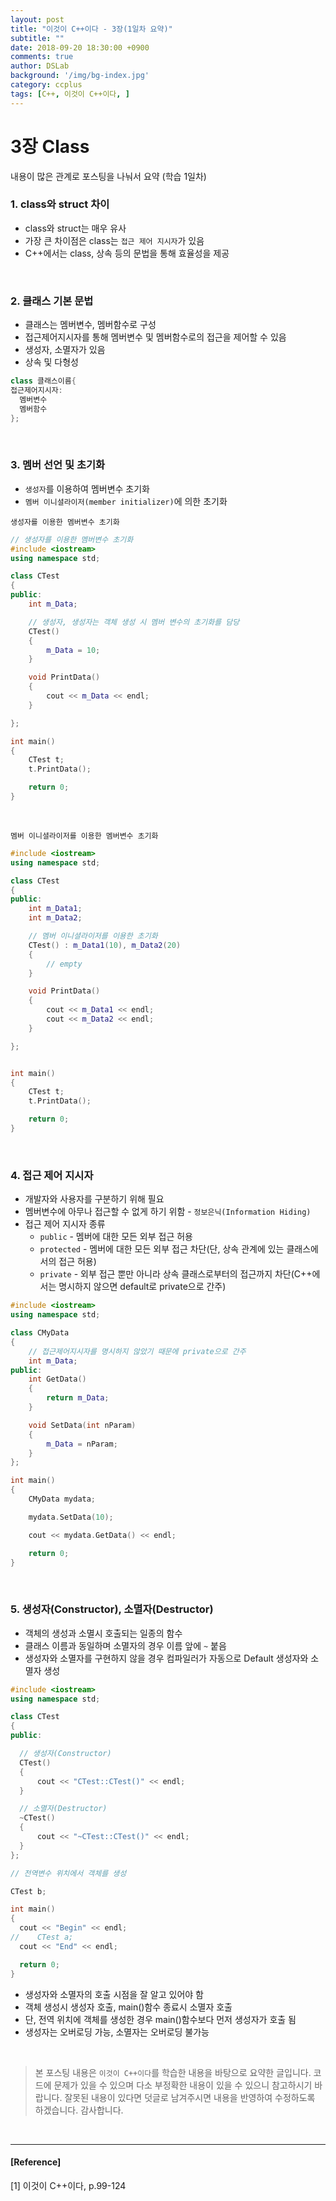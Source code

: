 ```yaml
---
layout: post
title: "이것이 C++이다 - 3장(1일차 요약)"
subtitle: ""
date: 2018-09-20 18:30:00 +0900
comments: true
author: DSLab
background: '/img/bg-index.jpg'
category: ccplus
tags: [C++, 이것이 C++이다, ]
---
```


# 3장 Class
내용이 많은 관계로 포스팅을 나눠서 요약 (학습 1일차)

### 1. class와 struct 차이
  - class와 struct는 매우 유사
  - 가장 큰 차이점은 class는 `접근 제어 지시자`가 있음
  - C++에서는 class, 상속 등의 문법을 통해 효율성을 제공

<br>

### 2. 클래스 기본 문법
  - 클래스는 멤버변수, 멤버함수로 구성
  - 접근제어지시자를 통해 멤버변수 및 멤버함수로의 접근을 제어할 수 있음
  - 생성자, 소멸자가 있음
  - 상속 및 다형성

```c++
class 클래스이름{
접근제어지시자:
  멤버변수
  멤버함수
};
```

<br>

### 3. 멤버 선언 및 초기화
  - `생성자`를 이용하여 멤버변수 초기화
  - `멤버 이니셜라이저(member initializer)`에 의한 초기화

`생성자를 이용한 멤버변수 초기화`
```c++
// 생성자를 이용한 멤버변수 초기화
#include <iostream>
using namespace std;

class CTest
{
public:
    int m_Data;

    // 생성자, 생성자는 객체 생성 시 멤버 변수의 초기화를 담당
    CTest()
    {
        m_Data = 10;
    }

    void PrintData()
    {
        cout << m_Data << endl;
    }

};

int main()
{
    CTest t;
    t.PrintData();

    return 0;
}
```
<br>

`멤버 이니셜라이저를 이용한 멤버변수 초기화`
```c++
#include <iostream>
using namespace std;

class CTest
{
public:
    int m_Data1;
    int m_Data2;

    // 멤버 이니셜라이저를 이용한 초기화
    CTest() : m_Data1(10), m_Data2(20)
    {
        // empty
    }

    void PrintData()
    {
        cout << m_Data1 << endl;
        cout << m_Data2 << endl;
    }

};


int main()
{
    CTest t;
    t.PrintData();

    return 0;
}
```

<br>

### 4. 접근 제어 지시자
  - 개발자와 사용자를 구분하기 위해 필요
  - 멤버변수에 아무나 접근할 수 없게 하기 위함 - `정보은닉(Information Hiding)`
  - 접근 제어 지시자 종류
    - `public` - 멤버에 대한 모든 외부 접근 허용
    - `protected` - 멤버에 대한 모든 외부 접근 차단(단, 상속 관계에 있는 클래스에서의 접근 허용)
    - `private` - 외부 접근 뿐만 아니라 상속 클래스로부터의 접근까지 차단(C++에서는 명시하지 않으면 default로 private으로 간주)

```c++
#include <iostream>
using namespace std;

class CMyData
{
    // 접근제어지시자를 명시하지 않았기 때문에 private으로 간주
    int m_Data;
public:
    int GetData()
    {
        return m_Data;
    }

    void SetData(int nParam)
    {
        m_Data = nParam;
    }
};

int main()
{
    CMyData mydata;

    mydata.SetData(10);

    cout << mydata.GetData() << endl;

    return 0;
}
```

<br>

### 5. 생성자(Constructor), 소멸자(Destructor)
  - 객체의 생성과 소멸시 호출되는 일종의 함수
  - 클래스 이름과 동일하며 소멸자의 경우 이름 앞에 `~` 붙음
  - 생성자와 소멸자를 구현하지 않을 경우 컴파일러가 자동으로 Default 생성자와 소멸자 생성

```c++
#include <iostream>
using namespace std;

class CTest
{
public:

  // 생성자(Constructor)
  CTest()
  {
      cout << "CTest::CTest()" << endl;
  }

  // 소멸자(Destructor)
  ~CTest()
  {
      cout << "~CTest::CTest()" << endl;
  }
};

// 전역변수 위치에서 객체를 생성

CTest b;

int main()
{
  cout << "Begin" << endl;
//    CTest a;
  cout << "End" << endl;

  return 0;
}
```

  - 생성자와 소멸자의 호출 시점을 잘 알고 있어야 함
  - 객체 생성시 생성자 호출, main()함수 종료시 소멸자 호출
  - 단, 전역 위치에 객체를 생성한 경우 main()함수보다 먼저 생성자가 호출 됨
  - 생성자는 오버로딩 가능, 소멸자는 오버로딩 불가능

<br>

>본 포스팅 내용은 `이것이 C++이다`를 학습한 내용을 바탕으로 요약한 글입니다. 코드에 문제가 있을 수 있으며 다소 부정확한 내용이 있을 수 있으니 참고하시기 바랍니다. 잘못된 내용이 있다면 덧글로 남겨주시면 내용을 반영하여 수정하도록 하겠습니다. 감사합니다.

<br>

---

#### [Reference]

[1] 이것이 C++이다, p.99-124
